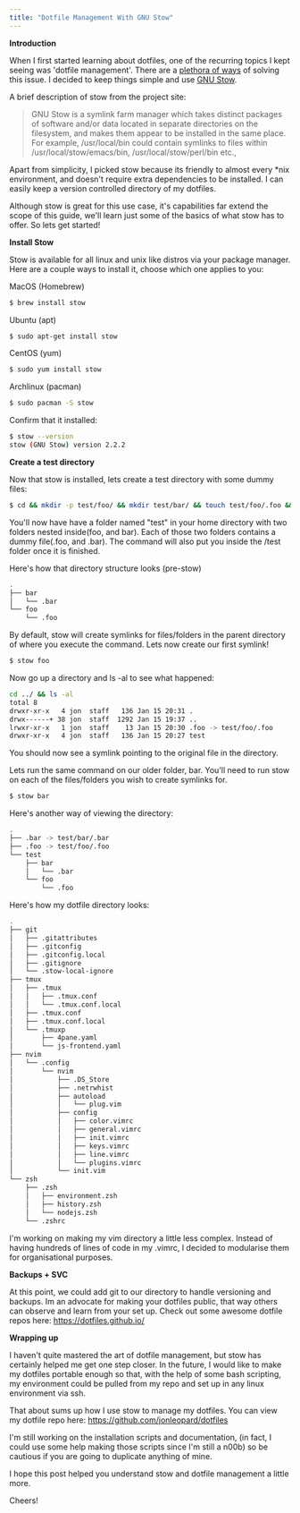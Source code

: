 ```yaml
---
title: "Dotfile Management With GNU Stow"
---
```


**Introduction**

When I first started learning about dotfiles, one of the recurring topics I kept seeing was 'dotfile management'. There are a [plethora of ways](https://www.reddit.com/r/fossworldproblems/comments/2jk4gi/there_are_too_many_solutions_for_managing_dotfiles/) of solving this issue. I decided to keep things simple and use [GNU Stow](https://www.gnu.org/software/stow/).

A brief description of stow from the project site:

> GNU Stow is a symlink farm manager which takes distinct packages of software and/or data located in separate directories on the filesystem, and makes them appear to be installed in the same place. For example, /usr/local/bin could contain symlinks to files within /usr/local/stow/emacs/bin, /usr/local/stow/perl/bin etc.,

Apart from simplicity, I picked stow because its friendly to almost every \*nix environment, and doesn't require extra dependencies to be installed. I can easily keep a version controlled directory of my dotfiles.

Although stow is great for this use case, it's capabilities far extend the scope of this guide, we'll learn just some of the basics of what stow has to offer. So lets get started!

**Install Stow**

Stow is available for all linux and unix like distros via your package manager. Here are a couple ways to install it, choose which one applies to you:

MacOS (Homebrew)

```bash
$ brew install stow
```

Ubuntu (apt)

```bash
$ sudo apt-get install stow
```

CentOS (yum)

```bash
$ sudo yum install stow
```

Archlinux (pacman)

```bash
$ sudo pacman -S stow
```

Confirm that it installed:

```bash
$ stow --version
stow (GNU Stow) version 2.2.2
```

**Create a test directory**

Now that stow is installed, lets create a test directory with some dummy files:

```bash
$ cd && mkdir -p test/foo/ && mkdir test/bar/ && touch test/foo/.foo && touch test/bar/.bar
```

You'll now have have a folder named "test" in your home directory with two folders nested inside(foo, and bar). Each of those two folders contains a dummy file(.foo, and .bar). The command will also put you inside the /test folder once it is finished.

Here's how that directory structure looks (pre-stow)

```bash
.
├── bar
│   └── .bar
└── foo
    └── .foo
```

By default, stow will create symlinks for files/folders in the parent directory of where you execute the command. Lets now create our first symlink!

```bash
$ stow foo
```

Now go up a directory and ls -al to see what happened:

```bash
cd ../ && ls -al
total 8
drwxr-xr-x   4 jon  staff   136 Jan 15 20:31 .
drwx------+ 38 jon  staff  1292 Jan 15 19:37 ..
lrwxr-xr-x   1 jon  staff    13 Jan 15 20:30 .foo -> test/foo/.foo
drwxr-xr-x   4 jon  staff   136 Jan 15 20:27 test
```

You should now see a symlink pointing to the original file in the directory.

Lets run the same command on our older folder, bar. You'll need to run stow on each of the files/folders you wish to create symlinks for.

```bash
$ stow bar
```

Here's another way of viewing the directory:

```bash
.
├── .bar -> test/bar/.bar
├── .foo -> test/foo/.foo
└── test
    ├── bar
    │   └── .bar
    └── foo
        └── .foo
```

Here's how my dotfile directory looks:

```bash
.
├── git
│   ├── .gitattributes
│   ├── .gitconfig
│   ├── .gitconfig.local
│   ├── .gitignore
│   └── .stow-local-ignore
├── tmux
│   ├── .tmux
│   │   ├── .tmux.conf
│   │   └── .tmux.conf.local
│   ├── .tmux.conf
│   ├── .tmux.conf.local
│   └── .tmuxp
│       ├── 4pane.yaml
│       └── js-frontend.yaml
├── nvim
│   └── .config
│       └── nvim
│           ├── .DS_Store
│           ├── .netrwhist
│           ├── autoload
│           │   └── plug.vim
│           ├── config
│           │   ├── color.vimrc
│           │   ├── general.vimrc
│           │   ├── init.vimrc
│           │   ├── keys.vimrc
│           │   ├── line.vimrc
│           │   └── plugins.vimrc
│           └── init.vim
└── zsh
    ├── .zsh
    │   ├── environment.zsh
    │   ├── history.zsh
    │   └── nodejs.zsh
    └── .zshrc
```

I'm working on making my vim directory a little less complex. Instead of having hundreds of lines of code in my .vimrc, I decided to modularise them for organisational purposes.

**Backups + SVC**

At this point, we could add git to our directory to handle versioning and backups. Im an advocate for making your dotfiles public, that way others can observe and learn from your set up. Check out some awesome dotfile repos here: https://dotfiles.github.io/

**Wrapping up**

I haven't quite mastered the art of dotfile management, but stow has certainly helped me get one step closer. In the future, I would like to make my dotfiles portable enough so that, with the help of some bash scripting, my environment could be pulled from my repo and set up in any linux environment via ssh.

That about sums up how I use stow to manage my dotfiles. You can view my dotfile repo here: https://github.com/jonleopard/dotfiles

I'm still working on the installation scripts and documentation, (in fact, I could use some help making those scripts since I'm still a n00b) so be cautious if you are going to duplicate anything of mine.

I hope this post helped you understand stow and dotfile management a little more.

Cheers!
